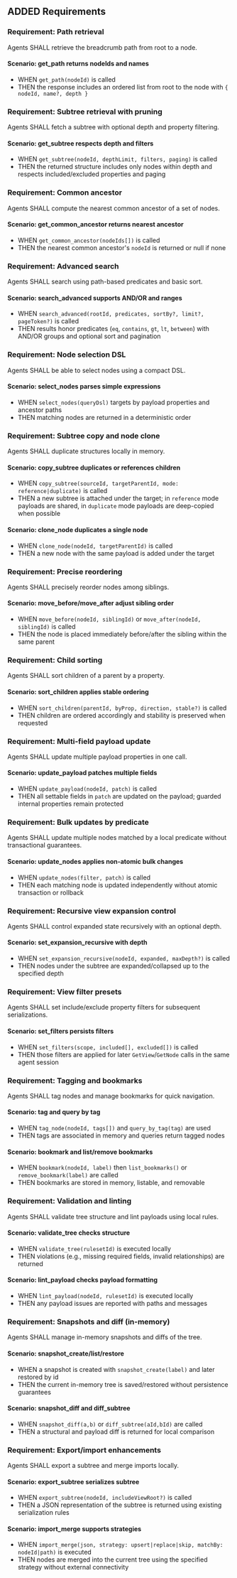 ## ADDED Requirements

### Requirement: Path retrieval
Agents SHALL retrieve the breadcrumb path from root to a node.

#### Scenario: get_path returns nodeIds and names
- WHEN `get_path(nodeId)` is called
- THEN the response includes an ordered list from root to the node with `{ nodeId, name?, depth }`

### Requirement: Subtree retrieval with pruning
Agents SHALL fetch a subtree with optional depth and property filtering.

#### Scenario: get_subtree respects depth and filters
- WHEN `get_subtree(nodeId, depthLimit, filters, paging)` is called
- THEN the returned structure includes only nodes within depth and respects included/excluded properties and paging

### Requirement: Common ancestor
Agents SHALL compute the nearest common ancestor of a set of nodes.

#### Scenario: get_common_ancestor returns nearest ancestor
- WHEN `get_common_ancestor(nodeIds[])` is called
- THEN the nearest common ancestor's `nodeId` is returned or null if none

### Requirement: Advanced search
Agents SHALL search using path-based predicates and basic sort.

#### Scenario: search_advanced supports AND/OR and ranges
- WHEN `search_advanced(rootId, predicates, sortBy?, limit?, pageToken?)` is called
- THEN results honor predicates (`eq`, `contains`, `gt`, `lt`, `between`) with AND/OR groups and optional sort and pagination

### Requirement: Node selection DSL
Agents SHALL be able to select nodes using a compact DSL.

#### Scenario: select_nodes parses simple expressions
- WHEN `select_nodes(queryDsl)` targets by payload properties and ancestor paths
- THEN matching nodes are returned in a deterministic order

### Requirement: Subtree copy and node clone
Agents SHALL duplicate structures locally in memory.

#### Scenario: copy_subtree duplicates or references children
- WHEN `copy_subtree(sourceId, targetParentId, mode: reference|duplicate)` is called
- THEN a new subtree is attached under the target; in `reference` mode payloads are shared, in `duplicate` mode payloads are deep-copied when possible

#### Scenario: clone_node duplicates a single node
- WHEN `clone_node(nodeId, targetParentId)` is called
- THEN a new node with the same payload is added under the target

### Requirement: Precise reordering
Agents SHALL precisely reorder nodes among siblings.

#### Scenario: move_before/move_after adjust sibling order
- WHEN `move_before(nodeId, siblingId)` or `move_after(nodeId, siblingId)` is called
- THEN the node is placed immediately before/after the sibling within the same parent

### Requirement: Child sorting
Agents SHALL sort children of a parent by a property.

#### Scenario: sort_children applies stable ordering
- WHEN `sort_children(parentId, byProp, direction, stable?)` is called
- THEN children are ordered accordingly and stability is preserved when requested

### Requirement: Multi-field payload update
Agents SHALL update multiple payload properties in one call.

#### Scenario: update_payload patches multiple fields
- WHEN `update_payload(nodeId, patch)` is called
- THEN all settable fields in `patch` are updated on the payload; guarded internal properties remain protected

### Requirement: Bulk updates by predicate
Agents SHALL update multiple nodes matched by a local predicate without transactional guarantees.

#### Scenario: update_nodes applies non-atomic bulk changes
- WHEN `update_nodes(filter, patch)` is called
- THEN each matching node is updated independently without atomic transaction or rollback

### Requirement: Recursive view expansion control
Agents SHALL control expanded state recursively with an optional depth.

#### Scenario: set_expansion_recursive with depth
- WHEN `set_expansion_recursive(nodeId, expanded, maxDepth?)` is called
- THEN nodes under the subtree are expanded/collapsed up to the specified depth

### Requirement: View filter presets
Agents SHALL set include/exclude property filters for subsequent serializations.

#### Scenario: set_filters persists filters
- WHEN `set_filters(scope, included[], excluded[])` is called
- THEN those filters are applied for later `GetView`/`GetNode` calls in the same agent session

### Requirement: Tagging and bookmarks
Agents SHALL tag nodes and manage bookmarks for quick navigation.

#### Scenario: tag and query by tag
- WHEN `tag_node(nodeId, tags[])` and `query_by_tag(tag)` are used
- THEN tags are associated in memory and queries return tagged nodes

#### Scenario: bookmark and list/remove bookmarks
- WHEN `bookmark(nodeId, label)` then `list_bookmarks()` or `remove_bookmark(label)` are called
- THEN bookmarks are stored in memory, listable, and removable

### Requirement: Validation and linting
Agents SHALL validate tree structure and lint payloads using local rules.

#### Scenario: validate_tree checks structure
- WHEN `validate_tree(rulesetId)` is executed locally
- THEN violations (e.g., missing required fields, invalid relationships) are returned

#### Scenario: lint_payload checks payload formatting
- WHEN `lint_payload(nodeId, rulesetId)` is executed locally
- THEN any payload issues are reported with paths and messages

### Requirement: Snapshots and diff (in-memory)
Agents SHALL manage in-memory snapshots and diffs of the tree.

#### Scenario: snapshot_create/list/restore
- WHEN a snapshot is created with `snapshot_create(label)` and later restored by id
- THEN the current in-memory tree is saved/restored without persistence guarantees

#### Scenario: snapshot_diff and diff_subtree
- WHEN `snapshot_diff(a,b)` or `diff_subtree(aId,bId)` are called
- THEN a structural and payload diff is returned for local comparison

### Requirement: Export/import enhancements
Agents SHALL export a subtree and merge imports locally.

#### Scenario: export_subtree serializes subtree
- WHEN `export_subtree(nodeId, includeViewRoot?)` is called
- THEN a JSON representation of the subtree is returned using existing serialization rules

#### Scenario: import_merge supports strategies
- WHEN `import_merge(json, strategy: upsert|replace|skip, matchBy: nodeId|path)` is executed
- THEN nodes are merged into the current tree using the specified strategy without external connectivity


